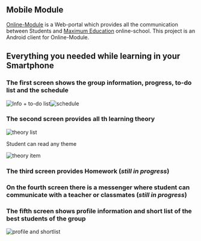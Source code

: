 ## Mobile Module

[Online-Module](https://education.maximumtest.ru) is a Web-portal which provides all the communication between Students and [Maximum Education](https://maximumtest.ru) online-school.
This project is an Android client for Online-Module.

## Everything you needed while learning in your Smartphone
### The first screen shows the group information, progress, to-do list and the schedule

![Info + to-do list](https://user-images.githubusercontent.com/68102526/194749684-091926ab-7c8f-42fa-bbd9-4525c68f53a7.png)![schedule](https://user-images.githubusercontent.com/68102526/194749717-ac28373a-76e3-48b1-8268-a3a143481387.png)

### The second screen provides all th learning theory

![theory list](https://user-images.githubusercontent.com/68102526/194749816-21627a8c-78af-4bf7-993e-cd97b5680850.png)

Student can read any theme

![theory item](https://user-images.githubusercontent.com/68102526/194749820-a0e27d10-2b63-41ab-a7aa-3cdac52237f4.png)

### The third screen provides Homework (*still in progress*) 

### On the fourth screen there is a messenger where student can communicate with a teacher or classmates (*still in progress*)

### The fifth screen shows profile information and short list of the best students of the group

![profile and shortlist](https://user-images.githubusercontent.com/68102526/194750520-4e2ae219-f2c3-4808-ac4d-76dd5bc88235.png)

